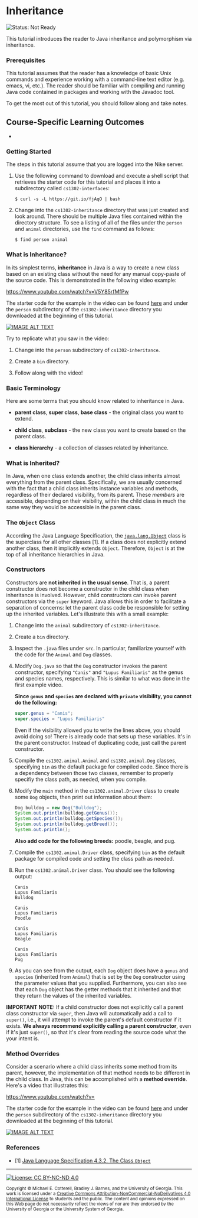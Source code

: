 # Inheritance

![Status: Not Ready](https://img.shields.io/badge/Status-Not%20Ready-red.svg)

This tutorial introduces the reader to Java inheritance and polymorphism via inheritance.

### Prerequisites

This tutorial assumes that the reader has a knowledge of basic Unix commands and experience working
with a command-line text editor (e.g. emacs, vi, etc.). The reader should be familiar with compiling
and running Java code contained in packages and working with the Javadoc tool.

To get the most out of this tutorial, you should follow along and take notes.

## Course-Specific Learning Outcomes

*

### Getting Started

The steps in this tutorial assume that you are logged into the Nike server.

1. Use the following command to download and execute a shell script that retrieves
   the starter code for this tutorial and places it into a subdirectory
   called `cs1302-interfaces`:

   ```
   $ curl -s -L https://git.io/fjAqO | bash
   ```

1. Change into the `cs1302-inheritance` directory that was just created and look around. There should be
   multiple Java files contained within the directory structure. To see a listing of all of the
   files under the `person` and `animal` directories, use the `find` command as follows:

   ```
   $ find person animal
   ```

### What is Inheritance?

In its simplest terms, **inheritance** in Java is a way to create a new class based on an
existing class without the need for any manual copy-paste of the source code.
This is demonstrated in the following video example:

https://www.youtube.com/watch?v=V5Y85rfMfPw

The starter code for the example in the video can be found [here](person/) and
under the `person` subdirectory of the `cs1302-inheritance` directory you
downloaded at the beginning of this tutorial.

<a href="https://www.youtube.com/watch?v=V5Y85rfMfPw">
<img src="https://img.youtube.com/vi/V5Y85rfMfPw/0.jpg?20190821" alt="IMAGE ALT TEXT">
</a>

Try to replicate what you saw in the video:

1. Change into the `person` subdirectory of `cs1302-inheritance`.

1. Create a `bin` directory.

1. Follow along with the video!

### Basic Terminology

Here are some terms that you should know related to inheritance in Java.

* **parent class**, **super class**, **base class** - the original class you want to extend.

* **child class**, **subclass** - the new class you want to create based on the parent class.

* **class hierarchy** - a collection of classes related by inheritance.

### What is Inherited?

In Java, when one class extends another, the child class inherits almost everything from the
parent class. Specifically, we are usually concerned with the fact that a child class inherits
instance variables and methods, regardless of their declared visibility, from its parent. 
These _members_ are accessible, depending on their visibility, within the child class in much
the same way they would be accessible in the parent class.

### The `Object` Class

According the Java Language Specification, the
[`java.lang.Object`](https://docs.oracle.com/javase/8/docs/api/java/lang/Object.html)
class is the superclass for all other classes [1]. If a class does not explicitly
extend another class, then it implicitly extends `Object`. Therefore, `Object` is at
the top of all inheritance hierarchies in Java.

### Constructors

Constructors are __not inherited in the usual sense__. That is, a parent constructor
does not become a constructor in the child class when inheritance is involved. However, child
constructors can invoke parent constructors via the `super` keyword. Java allows this
in order to facilitate a separation of concerns: let the parent class code be responsible 
for setting up the inherited variables. Let's illustrate this with a small
example:

1. Change into the `animal` subdirectory of `cs1302-inheritance`.

1. Create a `bin` directory.

1. Inspect the `.java` files under `src`. In particular, familiarize yourself with the code
   for the `Animal` and `Dog` classes.

1. Modify `Dog.java` so that the `Dog` constructor invokes the parent constructor,
   specifying `"Canis"` and `"Lupus Familiaris"` as the genus and species names, 
   respectively. This is similar to what was done in the first example video.

   **Since `genus` and `species` are declared with `private` visibility, you cannot do the following:**

   ```java
   super.genus = "Canis";
   super.species = "Lupus Familiaris"
   ```

   Even if the visibility allowed you to write the lines above, you should avoid doing so!
   There is already code that sets up these variables. It's in the parent constructor.
   Instead of duplicating code, just call the parent constructor.

1. Compile the `cs1302.animal.Animal` and `cs1302.animal.Dog` classes, specifying `bin`
   as the default package for compiled code. Since there is a dependency between those
   two classes, remember to properly specifiy the class path, as needed, when you compile.

1. Modify the `main` method in the `cs1302.animal.Driver` class to create some `Dog`
   objects, then print out information about them:

   ```java
   Dog bulldog = new Dog("Bulldog");
   System.out.println(bulldog.getGenus());
   System.out.println(bulldog.getSpecies());
   System.out.println(bulldog.getBreed());
   System.out.println();
   ```

   **Also add code for the following breeds:** poodle, beagle, and pug.

1. Compile the `cs1302.animal.Driver` class, specifying `bin` as the default package
   for compiled code and setting the class path as needed.

1. Run the `cs1302.animal.Driver` class. You should see the following output:

   ```
   Canis
   Lupus Familiaris
   Bulldog

   Canis
   Lupus Familiaris
   Poodle

   Canis
   Lupus Familiaris
   Beagle

   Canis
   Lupus Familiaris
   Pug
   ```

1. As you can see from the output, each `Dog` object does have a `genus` and `species`
   (inherited from `Animal`) that is set by the `Dog` constructor using the parameter
   values that you supplied. Furthermore, you can also see that each `Dog` object
   has the getter methods that it inherited and that they return the values of the
   inherited variables.

**IMPORTANT NOTE:** If a child constructor does not explicitly call a parent class
constructor via `super`, then Java will automatically add a call to `super()`, i.e.,
it will attempt to invoke the parent's default constructor if it exists.
**We always recommend explicitly calling a parent constructor**, even
if it's just `super()`, so that it's clear from reading the source code what
the your intent is.

### Method Overrides

Consider a scenario where a child class inherits some method from its parent, however,
the implementation of that method needs to be different in the child class. In Java,
this can be accomplished with a **method override**. Here's a video that illustrates
this:

https://www.youtube.com/watch?v=

The starter code for the example in the video can be found [here](person/) and
under the `person` subdirectory of the `cs1302-inheritance` directory you
downloaded at the beginning of this tutorial.

<a href="https://www.youtube.com/watch?v=">
<img src="https://img.youtube.com/vi/IDHERE/0.jpg?20190825" alt="IMAGE ALT TEXT">
</a>

### References

* [1] [Java Language Specification 4.3.2. The Class `Object`](https://docs.oracle.com/javase/specs/jls/se8/html/jls-4.html#jls-4.3.2)

<hr/>

[![License: CC BY-NC-ND 4.0](https://img.shields.io/badge/License-CC%20BY--NC--ND%204.0-lightgrey.svg)](http://creativecommons.org/licenses/by-nc-nd/4.0/)

<small>
Copyright &copy; Michael E. Cotterell, Bradley J. Barnes, and the University of Georgia.
This work is licensed under a <a rel="license" href="http://creativecommons.org/licenses/by-nc-nd/4.0/">Creative Commons Attribution-NonCommercial-NoDerivatives 4.0 International License</a> to students and the public.
The content and opinions expressed on this Web page do not necessarily reflect the views of nor are they endorsed by the University of Georgia or the University System of Georgia.
</small>
